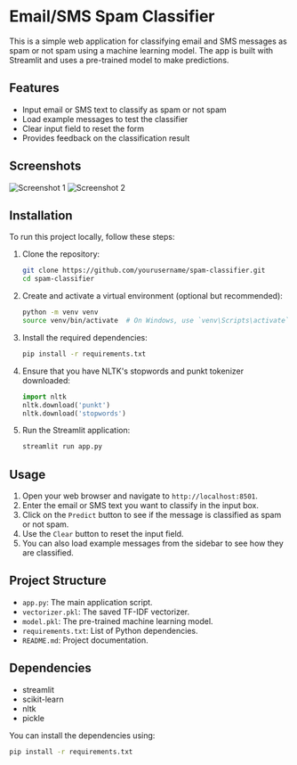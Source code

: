 # Email/SMS Spam Classifier

This is a simple web application for classifying email and SMS messages as spam or not spam using a machine learning model. The app is built with Streamlit and uses a pre-trained model to make predictions.

## Features

- Input email or SMS text to classify as spam or not spam
- Load example messages to test the classifier
- Clear input field to reset the form
- Provides feedback on the classification result

## Screenshots

![Screenshot 1](screenshot/Screenshot1.png)
![Screenshot 2](screenshot/Screenshot2.png)

## Installation

To run this project locally, follow these steps:

1. Clone the repository:
    ```bash
    git clone https://github.com/yourusername/spam-classifier.git
    cd spam-classifier
    ```

2. Create and activate a virtual environment (optional but recommended):
    ```bash
    python -m venv venv
    source venv/bin/activate  # On Windows, use `venv\Scripts\activate`
    ```

3. Install the required dependencies:
    ```bash
    pip install -r requirements.txt
    ```

4. Ensure that you have NLTK's stopwords and punkt tokenizer downloaded:
    ```python
    import nltk
    nltk.download('punkt')
    nltk.download('stopwords')
    ```

5. Run the Streamlit application:
    ```bash
    streamlit run app.py
    ```

## Usage

1. Open your web browser and navigate to `http://localhost:8501`.
2. Enter the email or SMS text you want to classify in the input box.
3. Click on the `Predict` button to see if the message is classified as spam or not spam.
4. Use the `Clear` button to reset the input field.
5. You can also load example messages from the sidebar to see how they are classified.

## Project Structure

- `app.py`: The main application script.
- `vectorizer.pkl`: The saved TF-IDF vectorizer.
- `model.pkl`: The pre-trained machine learning model.
- `requirements.txt`: List of Python dependencies.
- `README.md`: Project documentation.

## Dependencies

- streamlit
- scikit-learn
- nltk
- pickle

You can install the dependencies using:
```bash
pip install -r requirements.txt
